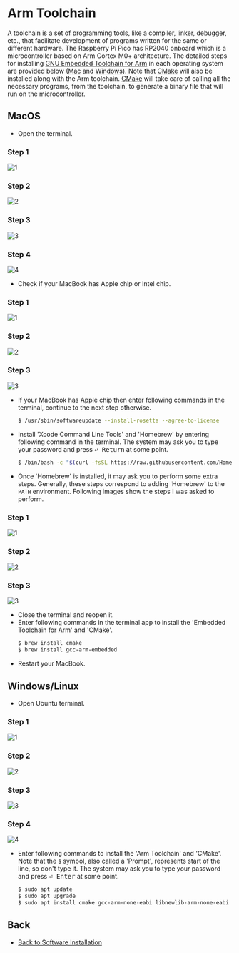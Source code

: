 # Arm Toolchain
A toolchain is a set of programming tools, like a compiler, linker, debugger, etc., that facilitate development of programs written for the same or different hardware. The Raspberry Pi Pico has RP2040 onboard which is a microcontroller based on Arm Cortex M0+ architecture. The detailed steps for installing [GNU Embedded Toolchain for Arm](https://developer.arm.com/downloads/-/gnu-rm) in each operating system are provided below ([Mac](./armToolchain.md#macos) and [Windows](./armToolchain.md#windowslinux)). Note that [CMake](https://cmake.org/) will also be installed along with the Arm toolchain. [CMake](https://cmake.org/) will take care of calling all the necessary programs, from the toolchain, to generate a binary file that will run on the microcontroller.

## MacOS
- Open the terminal.

### Step 1
![1](./figs/mac/openTerminal/1.png)
### Step 2
![2](./figs/mac/openTerminal/2.png)
### Step 3
![3](./figs/mac/openTerminal/3.png)
### Step 4
![4](./figs/mac/openTerminal/4.png)

- Check if your MacBook has Apple chip or Intel chip.
### Step 1
![1](./figs/mac/checkProcessor/1.png)
### Step 2
![2](./figs/mac/checkProcessor/2.png)
### Step 3
![3](./figs/mac/checkProcessor/3.png)

- If your MacBook has Apple chip then enter following commands in the terminal, continue to the next step otherwise.
    ```bash
    $ /usr/sbin/softwareupdate --install-rosetta --agree-to-license
    ```
- Install 'Xcode Command Line Tools' and 'Homebrew' by entering following command in the terminal. The system may ask you to type your password and press <kbd>↩&#160;Return</kbd> at some point.
    ```bash
    $ /bin/bash -c "$(curl -fsSL https://raw.githubusercontent.com/Homebrew/install/master/install.sh)"
    ```
- Once 'Homebrew' is installed, it may ask you to perform some extra steps. Generally, these steps correspond to adding 'Homebrew' to the `PATH` environment. Following images show the steps I was asked to perform.

### Step 1
![1](./figs/mac/brewExportPath/1.png)
### Step 2
![2](./figs/mac/brewExportPath/2.png)
### Step 3
![3](./figs/mac/brewExportPath/3.png)

- Close the terminal and reopen it.
- Enter following commands in the terminal app to install the 'Embedded Toolchain for Arm' and 'CMake'.
    ```bash
    $ brew install cmake
    $ brew install gcc-arm-embedded
    ```
- Restart your MacBook.

## Windows/Linux
- Open Ubuntu terminal.

### Step 1
![1](./figs/windows/openTerminal/1.png)
### Step 2
![2](./figs/windows/openTerminal/2.png)
### Step 3
![3](./figs/windows/openTerminal/3.png)
### Step 4
![4](./figs/windows/openTerminal/4.png)

- Enter following commands to install the 'Arm Toolchain' and 'CMake'. Note that the `$` symbol, also called a 'Prompt', represents start of the line, so don't type it. The system may ask you to type your password and press <kbd>⏎&#160;Enter</kbd> at some point.
    ```bash
    $ sudo apt update
    $ sudo apt upgrade
    $ sudo apt install cmake gcc-arm-none-eabi libnewlib-arm-none-eabi build-essential
    ```
## Back
- [Back to Software Installation](../softwareInstallation.md#next-steps)

